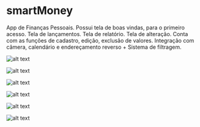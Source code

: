 # smartMoney

App de Finanças Pessoais.
Possui tela de boas vindas, para o primeiro acesso. Tela de lançamentos. Tela de relatório. Tela de alteração.
Conta com as funções de cadastro, edição, exclusão de valores. Integração com câmera, calendário e endereçamento reverso + Sistema de filtragem.


![alt text](https://github.com/cesarvaz-filho/smartMoney/blob/master/imagens%20do%20projeto/Screenshot_20200804-073621_smartMoney.jpg?raw=true)

![alt text](https://github.com/cesarvaz-filho/smartMoney/blob/master/imagens%20do%20projeto/Screenshot_20200804-075406_smartMoney.jpg?raw=true)

![alt text](https://github.com/cesarvaz-filho/smartMoney/blob/master/imagens%20do%20projeto/Screenshot_20200804-075413_smartMoney.jpg?raw=true)

![alt text](https://github.com/cesarvaz-filho/smartMoney/blob/master/imagens%20do%20projeto/Screenshot_20200804-075421_smartMoney.jpg?raw=true)

![alt text](https://github.com/cesarvaz-filho/smartMoney/blob/master/imagens%20do%20projeto/Screenshot_20200804-075431_smartMoney.jpg?raw=true)

![alt text](https://github.com/cesarvaz-filho/smartMoney/blob/master/imagens%20do%20projeto/Screenshot_20200804-075451_smartMoney.jpg?raw=true)
